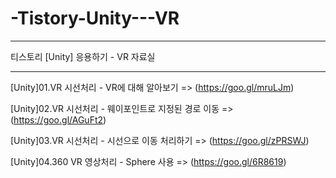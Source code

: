 # -Tistory-Unity---VR

-----------------------------------

티스토리 [Unity] 응용하기 - VR 자료실

-----------------------------------

[Unity]01.VR 시선처리 - VR에 대해 알아보기 => (https://goo.gl/mruLJm)

[Unity]02.VR 시선처리 - 웨이포인트로 지정된 경로 이동 => (https://goo.gl/AGuFt2)

[Unity]03.VR 시선처리 - 시선으로 이동 처리하기 => (https://goo.gl/zPRSWJ)

[Unity]04.360 VR 영상처리 - Sphere 사용 => (https://goo.gl/6R8619)
